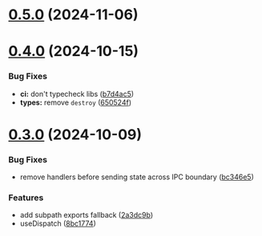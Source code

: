 # [0.5.0](https://github.com/goosewobbler/zutron/compare/v0.4.0...v0.5.0) (2024-11-06)



# [0.4.0](https://github.com/goosewobbler/zutron/compare/v0.3.0...v0.4.0) (2024-10-15)


### Bug Fixes

* **ci:** don't typecheck libs ([b7d4ac5](https://github.com/goosewobbler/zutron/commit/b7d4ac5ec7f61bee0e158f07a122c8c04da2b148))
* **types:** remove `destroy` ([650524f](https://github.com/goosewobbler/zutron/commit/650524f34d38d3207f8c9741c1d692774bbdc1cd))



# [0.3.0](https://github.com/goosewobbler/zutron/compare/v0.2.0-lw...v0.3.0) (2024-10-09)


### Bug Fixes

* remove handlers before sending state across IPC boundary ([bc346e5](https://github.com/goosewobbler/zutron/commit/bc346e58f6238833e25e6c0df3b08f04bf1f961f))


### Features

* add subpath exports fallback ([2a3dc9b](https://github.com/goosewobbler/zutron/commit/2a3dc9be72e4fb3adb5a6a178c01f53c49bc0cd9))
* useDispatch ([8bc1774](https://github.com/goosewobbler/zutron/commit/8bc17741e931f9d0bc4f3f11bd0b95267a097cf9))



